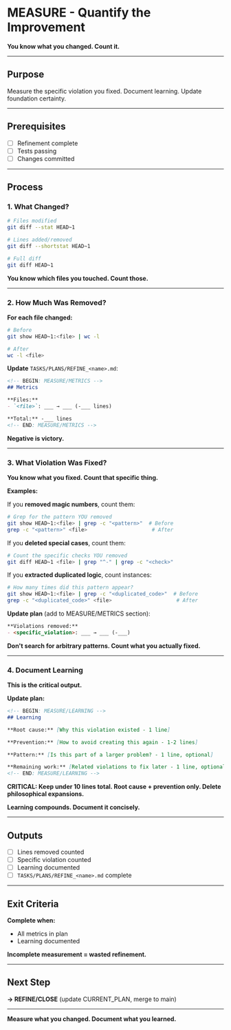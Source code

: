 # MEASURE - Quantify the Improvement

**You know what you changed. Count it.**

---

## Purpose

Measure the specific violation you fixed. Document learning. Update foundation certainty.

---

## Prerequisites

- [ ] Refinement complete
- [ ] Tests passing
- [ ] Changes committed

---

## Process

### 1. What Changed?

```bash
# Files modified
git diff --stat HEAD~1

# Lines added/removed
git diff --shortstat HEAD~1

# Full diff
git diff HEAD~1
```

**You know which files you touched. Count those.**

---

### 2. How Much Was Removed?

**For each file changed:**

```bash
# Before
git show HEAD~1:<file> | wc -l

# After
wc -l <file>
```

**Update** `TASKS/PLANS/REFINE_<name>.md`:
```markdown
<!-- BEGIN: MEASURE/METRICS -->
## Metrics

**Files:**
- `<file>`: ___ → ___ (-___ lines)

**Total:** -___ lines
<!-- END: MEASURE/METRICS -->
```

**Negative is victory.**

---

### 3. What Violation Was Fixed?

**You know what you fixed. Count that specific thing.**

**Examples:**

If you **removed magic numbers**, count them:
```bash
# Grep for the pattern YOU removed
git show HEAD~1:<file> | grep -c "<pattern>"  # Before
grep -c "<pattern>" <file>                     # After
```

If you **deleted special cases**, count them:
```bash
# Count the specific checks YOU removed
git diff HEAD~1 <file> | grep "^-" | grep -c "<check>"
```

If you **extracted duplicated logic**, count instances:
```bash
# How many times did this pattern appear?
git show HEAD~1:<file> | grep -c "<duplicated_code>"  # Before
grep -c "<duplicated_code>" <file>                     # After
```

**Update plan** (add to MEASURE/METRICS section):
```markdown
**Violations removed:**
- <specific_violation>: ___ → ___ (-___)
```

**Don't search for arbitrary patterns. Count what you actually fixed.**

---

### 4. Document Learning

**This is the critical output.**

**Update plan:**
```markdown
<!-- BEGIN: MEASURE/LEARNING -->
## Learning

**Root cause:** [Why this violation existed - 1 line]

**Prevention:** [How to avoid creating this again - 1-2 lines]

**Pattern:** [Is this part of a larger problem? - 1 line, optional]

**Remaining work:** [Related violations to fix later - 1 line, optional]
<!-- END: MEASURE/LEARNING -->
```

**CRITICAL: Keep under 10 lines total. Root cause + prevention only. Delete philosophical expansions.**

**Learning compounds. Document it concisely.**

---

## Outputs

- [ ] Lines removed counted
- [ ] Specific violation counted
- [ ] Learning documented
- [ ] `TASKS/PLANS/REFINE_<name>.md` complete

---

## Exit Criteria

**Complete when:**
- All metrics in plan
- Learning documented

**Incomplete measurement = wasted refinement.**

---

## Next Step

**→ REFINE/CLOSE** (update CURRENT_PLAN, merge to main)

---

**Measure what you changed. Document what you learned.**

